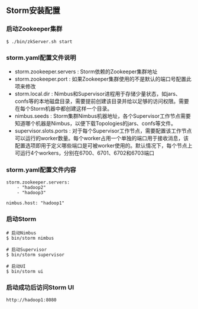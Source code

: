 ## Storm安装配置

### 启动Zookeeper集群
```
$ ./bin/zkServer.sh start
```

### storm.yaml配置文件说明

- storm.zookeeper.servers : Storm依赖的Zookeeper集群地址
- storm.zookeeper.port : 如果Zookeeper集群使用的不是默认的端口号配置此项来修改
- storm.local.dir : Nimbus和Supervisor进程用于存储少量状态，如jars、confs等的本地磁盘目录，需要提前创建该目录并给以足够的访问权限。需要在每个Storm机器中都创建这样一个目录。
- nimbus.seeds : Storm集群Nimbus机器地址，各个Supervisor工作节点需要知道哪个机器是Nimbus，以便下载Topologies的jars、confs等文件。
- supervisor.slots.ports : 对于每个Supervisor工作节点，需要配置该工作节点可以运行的worker数量。每个worker占用一个单独的端口用于接收消息，该配置选项即用于定义哪些端口是可被worker使用的。默认情况下，每个节点上可运行4个workers，分别在6700、6701、6702和6703端口

### storm.yaml配置文件内容
```
storm.zookeeper.servers:
    - "hadoop2"
    - "hadoop3"

nimbus.host: "hadoop1"
```


### 启动Storm
```
# 启动Nimbus
$ bin/storm nimbus

# 启动Supervisor
$ bin/storm supervisor

# 启动UI
$ bin/storm ui
```

### 启动成功后访问Storm UI
```
http://hadoop1:8080
```
